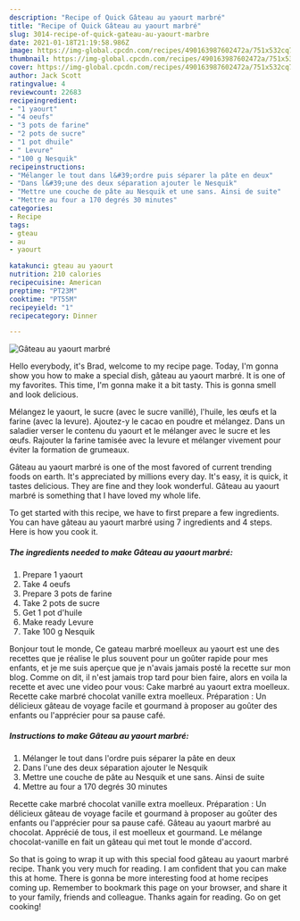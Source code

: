 ```yaml
---
description: "Recipe of Quick Gâteau au yaourt marbré"
title: "Recipe of Quick Gâteau au yaourt marbré"
slug: 3014-recipe-of-quick-gateau-au-yaourt-marbre
date: 2021-01-18T21:19:58.986Z
image: https://img-global.cpcdn.com/recipes/490163987602472a/751x532cq70/gateau-au-yaourt-marbre-photo-principale-de-la-recette.jpg
thumbnail: https://img-global.cpcdn.com/recipes/490163987602472a/751x532cq70/gateau-au-yaourt-marbre-photo-principale-de-la-recette.jpg
cover: https://img-global.cpcdn.com/recipes/490163987602472a/751x532cq70/gateau-au-yaourt-marbre-photo-principale-de-la-recette.jpg
author: Jack Scott
ratingvalue: 4
reviewcount: 22683
recipeingredient:
- "1 yaourt"
- "4 oeufs"
- "3 pots de farine"
- "2 pots de sucre"
- "1 pot dhuile"
- " Levure"
- "100 g Nesquik"
recipeinstructions:
- "Mélanger le tout dans l&#39;ordre puis séparer la pâte en deux"
- "Dans l&#39;une des deux séparation ajouter le Nesquik"
- "Mettre une couche de pâte au Nesquik et une sans. Ainsi de suite"
- "Mettre au four a 170 degrés 30 minutes"
categories:
- Recipe
tags:
- gteau
- au
- yaourt

katakunci: gteau au yaourt 
nutrition: 210 calories
recipecuisine: American
preptime: "PT23M"
cooktime: "PT55M"
recipeyield: "1"
recipecategory: Dinner

---
```



![Gâteau au yaourt marbré](https://img-global.cpcdn.com/recipes/490163987602472a/751x532cq70/gateau-au-yaourt-marbre-photo-principale-de-la-recette.jpg)

Hello everybody, it's Brad, welcome to my recipe page. Today, I'm gonna show you how to make a special dish, gâteau au yaourt marbré. It is one of my favorites. This time, I'm gonna make it a bit tasty. This is gonna smell and look delicious.

Mélangez le yaourt, le sucre (avec le sucre vanillé), l&#39;huile, les œufs et la farine (avec la levure). Ajoutez-y le cacao en poudre et mélangez. Dans un saladier verser le contenu du yaourt et le mélanger avec le sucre et les œufs. Rajouter la farine tamisée avec la levure et mélanger vivement pour éviter la formation de grumeaux.

Gâteau au yaourt marbré is one of the most favored of current trending foods on earth. It's appreciated by millions every day. It's easy, it is quick, it tastes delicious. They are fine and they look wonderful. Gâteau au yaourt marbré is something that I have loved my whole life.


To get started with this recipe, we have to first prepare a few ingredients. You can have gâteau au yaourt marbré using 7 ingredients and 4 steps. Here is how you cook it.

<!--inarticleads1-->

##### The ingredients needed to make Gâteau au yaourt marbré:

1. Prepare 1 yaourt
1. Take 4 oeufs
1. Prepare 3 pots de farine
1. Take 2 pots de sucre
1. Get 1 pot d&#39;huile
1. Make ready  Levure
1. Take 100 g Nesquik


Bonjour tout le monde, Ce gateau marbré moelleux au yaourt est une des recettes que je réalise le plus souvent pour un goûter rapide pour mes enfants, et je me suis aperçue que je n&#39;avais jamais posté la recette sur mon blog. Comme on dit, il n&#39;est jamais trop tard pour bien faire, alors en voila la recette et avec une video pour vous: Cake marbré au yaourt extra moelleux. Recette cake marbré chocolat vanille extra moelleux. Préparation : Un délicieux gâteau de voyage facile et gourmand à proposer au goûter des enfants ou l&#39;apprécier pour sa pause café. 

<!--inarticleads2-->

##### Instructions to make Gâteau au yaourt marbré:

1. Mélanger le tout dans l&#39;ordre puis séparer la pâte en deux
1. Dans l&#39;une des deux séparation ajouter le Nesquik
1. Mettre une couche de pâte au Nesquik et une sans. Ainsi de suite
1. Mettre au four a 170 degrés 30 minutes


Recette cake marbré chocolat vanille extra moelleux. Préparation : Un délicieux gâteau de voyage facile et gourmand à proposer au goûter des enfants ou l&#39;apprécier pour sa pause café. Gâteau au yaourt marbré au chocolat. Apprécié de tous, il est moelleux et gourmand. Le mélange chocolat-vanille en fait un gâteau qui met tout le monde d&#39;accord. 

So that is going to wrap it up with this special food gâteau au yaourt marbré recipe. Thank you very much for reading. I am confident that you can make this at home. There is gonna be more interesting food at home recipes coming up. Remember to bookmark this page on your browser, and share it to your family, friends and colleague. Thanks again for reading. Go on get cooking!
